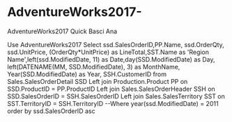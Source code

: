 # AdventureWorks2017-
AdventureWorks2017 Quick Basci Ana

Use AdventureWorks2017
Select ssd.SalesOrderID,PP.Name, ssd.OrderQty, ssd.UnitPrice, (OrderQty*UnitPrice) as LineTotal,SST.Name as 'Region Name',left(ssd.ModifiedDate, 11) as Date,day(SSD.ModifiedDate) as Day, left(DATENAME(MM, SSD.ModifiedDate), 3) as  MonthName, Year(SSD.ModifiedDate) as Year, SSH.CustomerID
from Sales.SalesOrderDetail SSD
	Left join Production.Product PP on SSD.ProductID = PP.ProductID
	Left join Sales.SalesOrderHeader SSH on SSD.SalesOrderID = SSH.SalesOrderID 
	Left join Sales.SalesTerritory SST on SST.TerritoryID = SSH.TerritoryID
--Where year(ssd.ModifiedDate) = 2011 
order by ssd.SalesOrderID asc


